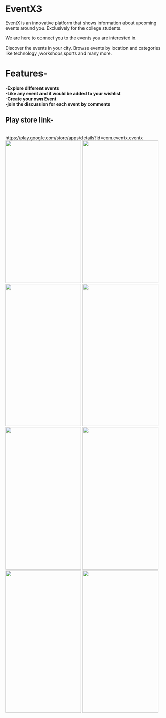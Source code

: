 # EventX3

EventX is an innovative platform that shows information about upcoming events around you. Exclusively for the college students.

We are here to connect you to the events you are interested in. 

Discover the events in your city. Browse events by location and categories like technology ,workshops,sports and many more.


# Features-

<h4>-Explore different events</br>
-Like any event and it would be added to your wishlist</br>
-Create your own Event</br>
-join the discussion for each event by comments</br></h4>


<h2>Play store link- </h2></br>
https://play.google.com/store/apps/details?id=com.eventx.eventx</br>



<img src="https://github.com/nishantsingh1814/EventX3/blob/master/WhatsApp%20Image%202017-05-11%20at%2018.38.39%20(1).jpeg" height="450" width="240">
<img src="https://github.com/nishantsingh1814/EventX3/blob/master/WhatsApp%20Image%202017-05-01%20at%2013.47.17%20(8).jpeg" height="450" width="240">

<img src="https://github.com/nishantsingh1814/EventX3/blob/master/WhatsApp%20Image%202017-05-01%20at%2013.47.17%20(7).jpeg" height="450" width="240">

<img src="https://github.com/nishantsingh1814/EventX3/blob/master/WhatsApp%20Image%202017-05-01%20at%2013.47.18%20(3).jpeg" height="450" width="240">

<img src="https://github.com/nishantsingh1814/EventX3/blob/master/WhatsApp%20Image%202017-05-01%20at%2013.47.17%20(6).jpeg" height="450" width="240">

<img src="https://github.com/nishantsingh1814/EventX3/blob/master/WhatsApp%20Image%202017-05-01%20at%2013.47.17%20(5).jpeg" height="450" width="240">

<img src="https://github.com/nishantsingh1814/EventX3/blob/master/WhatsApp%20Image%202017-05-01%20at%2013.47.18%20(4).jpeg" height="450" width="240">





<img src="https://github.com/nishantsingh1814/EventX3/blob/master/WhatsApp%20Image%202017-05-01%20at%2013.47.17%20(9).jpeg" height="450" width="240">

